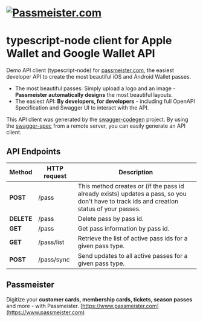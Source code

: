
# [![Passmeister.com](https://www.passmeister.com/logo.png)](https://www.passmeister.com)

# typescript-node client for Apple Wallet and Google Wallet API

Demo API client (typescript-node) for [passmeister.com](https://www.passmeister.com), the easiest developer API to create the most beautiful iOS and Android Wallet passes.

- The most beautiful passes: Simply upload a logo and an image -  **Passmeister automatically designs**  the most beautiful layouts.
- The easiest API: **By developers, for developers**  - including full OpenAPI Specification and Swagger UI to interact with the API.

This API client was generated by the [swagger-codegen](https://github.com/swagger-api/swagger-codegen) project. By using the [swagger-spec](https://github.com/swagger-api/swagger-spec) from a remote server, you can easily generate an API client.

## API Endpoints
| Method | HTTP request | Description |
------------ | ------------- | ------------- |
| **POST** | /pass | This method creates or (if the pass id already exists) updates a pass, so you don&#39;t have to track ids and creation status of your passes.|
| **DELETE** | /pass | Delete pass by pass id.|
| **GET** | /pass | Get pass information by pass id.|
| **GET**| /pass/list | Retrieve the list of active pass ids for a given pass type.|
| **POST** | /pass/sync | Send updates to all active passes for a given pass type. |

## Passmeister
Digitize your  **customer cards, membership cards, tickets, season passes**  and more - with Passmeister.
[https://www.passmeister.com](https://www.passmeister.com)
